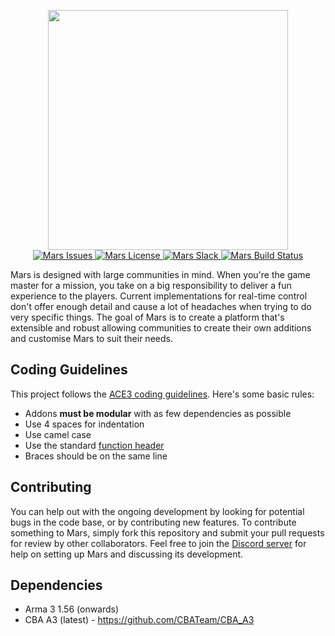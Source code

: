 <p align="center">
	<img src="https://raw.githubusercontent.com/jameslkingsley/Mars/master/extras/logo/logo_min.png" height="384">
	<br />
    <a href="https://github.com/jameslkingsley/Mars/issues">
        <img src="https://img.shields.io/github/issues-raw/jameslkingsley/Mars.svg?label=issues" alt="Mars Issues">
    </a>
    <a href="https://github.com/jameslkingsley/Mars/blob/master/LICENSE">
        <img src="https://img.shields.io/badge/License-GPLv3-red.svg?label=license" alt="Mars License">
    </a>
    <a href="https://mars-slackin.herokuapp.com/">
        <img src="https://mars-slackin.herokuapp.com/badge.svg?label=slack" alt="Mars Slack">
    </a>
    <a href="https://travis-ci.org/jameslkingsley/Mars">
        <img src="https://img.shields.io/travis/jameslkingsley/Mars.svg?label=build" alt="Mars Build Status">
    </a>
</p>

Mars is designed with large communities in mind. When you're the game master for a mission, you take on a big responsibility to deliver a fun experience to the players. Current implementations for real-time control don't offer enough detail and cause a lot of headaches when trying to do very specific things. The goal of Mars is to create a platform that's extensible and robust allowing communities to create their own additions and customise Mars to suit their needs.

## Coding Guidelines
This project follows the [ACE3 coding guidelines](http://ace3mod.com/wiki/development/coding-guidelines.html). Here's some basic rules:
* Addons **must be modular** with as few dependencies as possible
* Use 4 spaces for indentation
* Use camel case
* Use the standard [function header](http://ace3mod.com/wiki/development/coding-guidelines.html#headers)
* Braces should be on the same line

## Contributing
You can help out with the ongoing development by looking for potential bugs in the code base, or by contributing new features. To contribute something to Mars, simply fork this repository and submit your pull requests for review by other collaborators. Feel free to join the [Discord server](https://discord.gg/0vfzEmmrAOu1T2uk) for help on setting up Mars and discussing its development.

## Dependencies
* Arma 3 1.56 (onwards)
* CBA A3 (latest) - https://github.com/CBATeam/CBA_A3